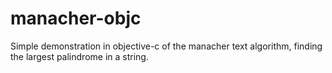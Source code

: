 # manacher-objc
Simple demonstration in objective-c of the manacher text algorithm, finding the largest palindrome in a string.
